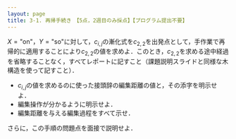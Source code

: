 ```yaml
---
layout: page
title: 3-1. 再帰手続き　【5点，2週目のみ採点】【プログラム提出不要】
---
```


$X = \mbox{"on"}$，$Y = \mbox{"so"}$に対して，$c_{i,j}$の漸化式を$c_{2,2}$を出発点として，手作業で再帰的に適用することにより$c_{2,2}$の値を求めよ．このとき，$c_{2,2}$を求める途中経過を省略することなく，すべてレポートに記すこと（課題説明スライドと同様な木構造を使って記すこと）．

+ $c_{i,j}$の値を求めるのに使った接頭辞の編集距離の値と，その添字を明示せよ．
+ 編集操作が分かるように明示せよ．
+ 編集距離を与える編集過程をすべて示せ．

さらに，この手順の問題点を面接で説明せよ．
